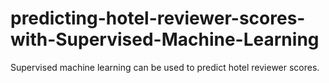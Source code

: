 # predicting-hotel-reviewer-scores-with-Supervised-Machine-Learning
Supervised machine learning can be used to predict hotel reviewer scores.
